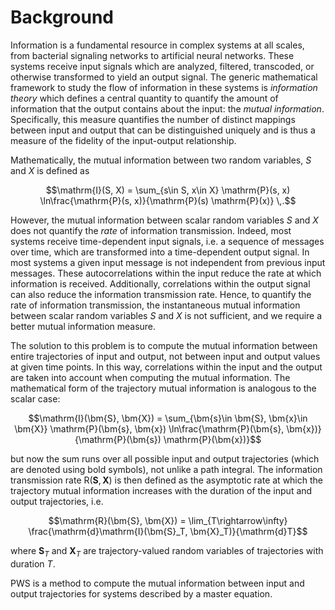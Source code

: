 
# Background

Information is a fundamental resource in complex systems at all scales, from bacterial signaling networks to artificial neural networks. 
These systems receive input signals which are analyzed, filtered, transcoded, or otherwise transformed to yield an output signal.
The generic mathematical framework to study the flow of information in these systems is *information theory* which defines a central quantity to quantify the amount of information that the output contains about the input: the *mutual information*. Specifically, this measure quantifies the number of distinct mappings between input and output that can be distinguished uniquely and is thus a measure of the fidelity of the input-output relationship.

Mathematically, the mutual information between two random variables, $S$ and $X$ is defined as

```math
\mathrm{I}(S, X) = \sum_{s\in S, x\in X} \mathrm{P}(s, x) \ln\frac{\mathrm{P}(s, x)}{\mathrm{P}(s) \mathrm{P}(x)} \,.
```

However, the mutual information between scalar random variables $S$ and $X$ does not quantify the *rate* of information transmission. Indeed, most systems receive time-dependent input signals, i.e. a sequence of messages over time, which are transformed into a time-dependent output signal. 
In most systems a given input message is not independent from previous input messages. These autocorrelations within the input reduce the rate at which information is received. Additionally, correlations within the output signal can also reduce the information transmission rate. Hence, to quantify the rate of information transmission, the instantaneous mutual information between scalar random variables $S$ and $X$ is not sufficient, and we require a better mutual information measure.

The solution to this problem is to compute the mutual information between entire trajectories of input and output, not between input and output values at given time points. In this way, correlations within the input and the output are taken into account when computing the mutual information. The mathematical form of the trajectory mutual information is analogous to the scalar case:

```math
\mathrm{I}(\bm{S}, \bm{X}) = \sum_{\bm{s}\in \bm{S}, \bm{x}\in \bm{X}} \mathrm{P}(\bm{s}, \bm{x}) \ln\frac{\mathrm{P}(\bm{s}, \bm{x})}{\mathrm{P}(\bm{s}) \mathrm{P}(\bm{x})}
```

but now the sum runs over all possible input and output trajectories (which are denoted using bold symbols), not unlike a path integral. 
The information transmission rate $\mathrm{R}(\bm{S}, \bm{X})$ is then defined as the asymptotic rate at which the trajectory mutual information increases with the duration of the input and output trajectories, i.e.

```math
\mathrm{R}(\bm{S}, \bm{X}) = \lim_{T\rightarrow\infty} \frac{\mathrm{d}\mathrm{I}(\bm{S}_T, \bm{X}_T)}{\mathrm{d}T}
```

where $\bm{S}_T$ and $\bm{X}_T$ are trajectory-valued random variables of trajectories with duration $T$.

PWS is a method to compute the mutual information between input and output trajectories for systems described by a master equation. 